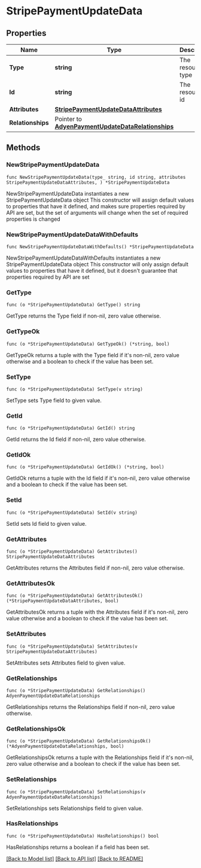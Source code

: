 # StripePaymentUpdateData

## Properties

Name | Type | Description | Notes
------------ | ------------- | ------------- | -------------
**Type** | **string** | The resource&#39;s type | [default to "stripe_payments"]
**Id** | **string** | The resource&#39;s id | 
**Attributes** | [**StripePaymentUpdateDataAttributes**](StripePaymentUpdateDataAttributes.md) |  | 
**Relationships** | Pointer to [**AdyenPaymentUpdateDataRelationships**](AdyenPaymentUpdateDataRelationships.md) |  | [optional] 

## Methods

### NewStripePaymentUpdateData

`func NewStripePaymentUpdateData(type_ string, id string, attributes StripePaymentUpdateDataAttributes, ) *StripePaymentUpdateData`

NewStripePaymentUpdateData instantiates a new StripePaymentUpdateData object
This constructor will assign default values to properties that have it defined,
and makes sure properties required by API are set, but the set of arguments
will change when the set of required properties is changed

### NewStripePaymentUpdateDataWithDefaults

`func NewStripePaymentUpdateDataWithDefaults() *StripePaymentUpdateData`

NewStripePaymentUpdateDataWithDefaults instantiates a new StripePaymentUpdateData object
This constructor will only assign default values to properties that have it defined,
but it doesn't guarantee that properties required by API are set

### GetType

`func (o *StripePaymentUpdateData) GetType() string`

GetType returns the Type field if non-nil, zero value otherwise.

### GetTypeOk

`func (o *StripePaymentUpdateData) GetTypeOk() (*string, bool)`

GetTypeOk returns a tuple with the Type field if it's non-nil, zero value otherwise
and a boolean to check if the value has been set.

### SetType

`func (o *StripePaymentUpdateData) SetType(v string)`

SetType sets Type field to given value.


### GetId

`func (o *StripePaymentUpdateData) GetId() string`

GetId returns the Id field if non-nil, zero value otherwise.

### GetIdOk

`func (o *StripePaymentUpdateData) GetIdOk() (*string, bool)`

GetIdOk returns a tuple with the Id field if it's non-nil, zero value otherwise
and a boolean to check if the value has been set.

### SetId

`func (o *StripePaymentUpdateData) SetId(v string)`

SetId sets Id field to given value.


### GetAttributes

`func (o *StripePaymentUpdateData) GetAttributes() StripePaymentUpdateDataAttributes`

GetAttributes returns the Attributes field if non-nil, zero value otherwise.

### GetAttributesOk

`func (o *StripePaymentUpdateData) GetAttributesOk() (*StripePaymentUpdateDataAttributes, bool)`

GetAttributesOk returns a tuple with the Attributes field if it's non-nil, zero value otherwise
and a boolean to check if the value has been set.

### SetAttributes

`func (o *StripePaymentUpdateData) SetAttributes(v StripePaymentUpdateDataAttributes)`

SetAttributes sets Attributes field to given value.


### GetRelationships

`func (o *StripePaymentUpdateData) GetRelationships() AdyenPaymentUpdateDataRelationships`

GetRelationships returns the Relationships field if non-nil, zero value otherwise.

### GetRelationshipsOk

`func (o *StripePaymentUpdateData) GetRelationshipsOk() (*AdyenPaymentUpdateDataRelationships, bool)`

GetRelationshipsOk returns a tuple with the Relationships field if it's non-nil, zero value otherwise
and a boolean to check if the value has been set.

### SetRelationships

`func (o *StripePaymentUpdateData) SetRelationships(v AdyenPaymentUpdateDataRelationships)`

SetRelationships sets Relationships field to given value.

### HasRelationships

`func (o *StripePaymentUpdateData) HasRelationships() bool`

HasRelationships returns a boolean if a field has been set.


[[Back to Model list]](../README.md#documentation-for-models) [[Back to API list]](../README.md#documentation-for-api-endpoints) [[Back to README]](../README.md)


